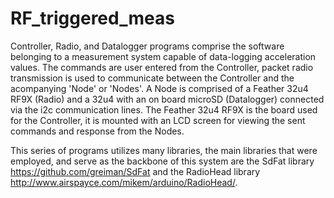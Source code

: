 # RF_triggered_meas

Controller, Radio, and Datalogger programs comprise the software belonging to a measurement system capable of data-logging acceleration values. The commands are user entered from the Controller, packet radio transmission is used to communicate between the Controller and the acompanying 'Node' or 'Nodes'. A Node is comprised of a Feather 32u4 RF9X (Radio) and a 32u4 with an on board microSD (Datalogger) connected via the i2c communication lines. The Feather 32u4 RF9X is the board used for the Controller, it is mounted with an LCD screen for viewing the sent commands and response from the Nodes.

This series of programs utilizes many libraries, the main libraries that were employed, and serve as the backbone of this system are the SdFat library https://github.com/greiman/SdFat and the RadioHead library http://www.airspayce.com/mikem/arduino/RadioHead/. 


